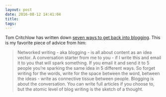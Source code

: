 ```yaml
---
layout: post
date: 2016-08-12 14:41:04
title: 
tags:
---
```

Tom Critchlow has written down [seven ways to get back into blogging](http://tomcritchlow.com/2016/08/09/blogging-not-blogging/).
This is my favorite piece of advice from him:
> Networked writing - aka blogging - is all about content as an idea vector. A conversation starter from me to you - if I write this and email it to you that will spark something. If you email it and send it to 5 people you’re sparking the same idea in 5 different ways. So forget writing for the words, write for the space between the word, between the ideas - write as connective tissue between people.
Blogging is about the conversation. You can write full articles if you choose to, but the atomic level of blog writing is the sketch of a thought. 